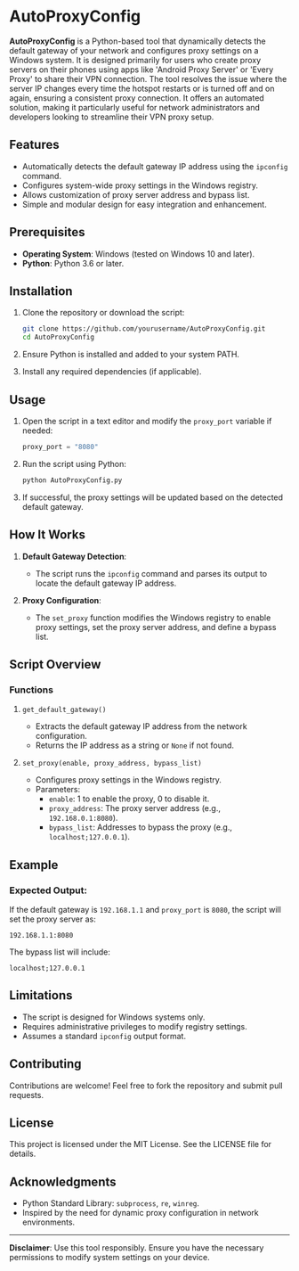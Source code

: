 # AutoProxyConfig

**AutoProxyConfig** is a Python-based tool that dynamically detects the default gateway of your network and configures proxy settings on a Windows system. It is designed primarily for users who create proxy servers on their phones using apps like 'Android Proxy Server' or 'Every Proxy' to share their VPN connection. The tool resolves the issue where the server IP changes every time the hotspot restarts or is turned off and on again, ensuring a consistent proxy connection. It offers an automated solution, making it particularly useful for network administrators and developers looking to streamline their VPN proxy setup. 

## Features

- Automatically detects the default gateway IP address using the `ipconfig` command.
- Configures system-wide proxy settings in the Windows registry.
- Allows customization of proxy server address and bypass list.
- Simple and modular design for easy integration and enhancement.

## Prerequisites

- **Operating System**: Windows (tested on Windows 10 and later).
- **Python**: Python 3.6 or later.

## Installation

1. Clone the repository or download the script:
   ```bash
   git clone https://github.com/yourusername/AutoProxyConfig.git
   cd AutoProxyConfig
   ```

2. Ensure Python is installed and added to your system PATH.

3. Install any required dependencies (if applicable).

## Usage

1. Open the script in a text editor and modify the `proxy_port` variable if needed:
   ```python
   proxy_port = "8080"
   ```

2. Run the script using Python:
   ```bash
   python AutoProxyConfig.py
   ```

3. If successful, the proxy settings will be updated based on the detected default gateway.

## How It Works

1. **Default Gateway Detection**:
   - The script runs the `ipconfig` command and parses its output to locate the default gateway IP address.

2. **Proxy Configuration**:
   - The `set_proxy` function modifies the Windows registry to enable proxy settings, set the proxy server address, and define a bypass list.

## Script Overview

### Functions

1. `get_default_gateway()`
   - Extracts the default gateway IP address from the network configuration.
   - Returns the IP address as a string or `None` if not found.

2. `set_proxy(enable, proxy_address, bypass_list)`
   - Configures proxy settings in the Windows registry.
   - Parameters:
     - `enable`: 1 to enable the proxy, 0 to disable it.
     - `proxy_address`: The proxy server address (e.g., `192.168.0.1:8080`).
     - `bypass_list`: Addresses to bypass the proxy (e.g., `localhost;127.0.0.1`).

## Example

### Expected Output:

If the default gateway is `192.168.1.1` and `proxy_port` is `8080`, the script will set the proxy server as:
```
192.168.1.1:8080
```
The bypass list will include:
```
localhost;127.0.0.1
```

## Limitations

- The script is designed for Windows systems only.
- Requires administrative privileges to modify registry settings.
- Assumes a standard `ipconfig` output format.

## Contributing

Contributions are welcome! Feel free to fork the repository and submit pull requests.

## License

This project is licensed under the MIT License. See the LICENSE file for details.

## Acknowledgments

- Python Standard Library: `subprocess`, `re`, `winreg`.
- Inspired by the need for dynamic proxy configuration in network environments.

---

**Disclaimer**: Use this tool responsibly. Ensure you have the necessary permissions to modify system settings on your device.

